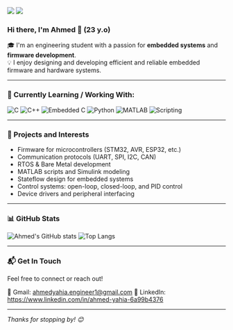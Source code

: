 <img src="https://bad-apple-github-readme.vercel.app/api?show_bg=1&username=ahmed"> 
<img src="https://github-profile-trophy.vercel.app/?username=ahmed"> 
<br> 

### Hi there, I'm Ahmed 👋 (23 y.o)  
🎓 I'm an engineering student with a passion for **embedded systems** and **firmware development**.  
💡 I enjoy designing and developing efficient and reliable embedded firmware and hardware systems.  

---

### 🧠 Currently Learning / Working With:
![C](https://img.shields.io/badge/C-00599C?style=for-the-badge&logo=c&logoColor=white)
![C++](https://img.shields.io/badge/C++-00599C?style=for-the-badge&logo=cplusplus&logoColor=white)
![Embedded C](https://img.shields.io/badge/Embedded%20C-009688?style=for-the-badge)
![Python](https://img.shields.io/badge/Python-3776AB?style=for-the-badge&logo=python&logoColor=white)
![MATLAB](https://img.shields.io/badge/MATLAB-0076A8?style=for-the-badge&logo=mathworks&logoColor=white)
![Scripting](https://img.shields.io/badge/Scripting-BASIC?style=for-the-badge&logo=codewars&logoColor=white)

---

### 🚀 Projects and Interests
-  Firmware for microcontrollers (STM32, AVR, ESP32, etc.)
-  Communication protocols (UART, SPI, I2C, CAN)
-  RTOS & Bare Metal development
-  MATLAB scripts and Simulink modeling
-  Stateflow design for embedded systems
-  Control systems: open-loop, closed-loop, and PID control
-  Device drivers and peripheral interfacing

---

### 📊 GitHub Stats
![Ahmed's GitHub stats](https://github-readme-stats.vercel.app/api?username=ahmed&show_icons=true&theme=tokyonight)
![Top Langs](https://github-readme-stats.vercel.app/api/top-langs/?username=ahmed&layout=compact&theme=tokyonight)

---

### 📬 Get In Touch
Feel free to connect or reach out!

📧 Gmail:    ahmedyahia.engineer1@gmail.com 
💼 LinkedIn: https://www.linkedin.com/in/ahmed-yahia-6a99b4376


---

_Thanks for stopping by! 😊_
